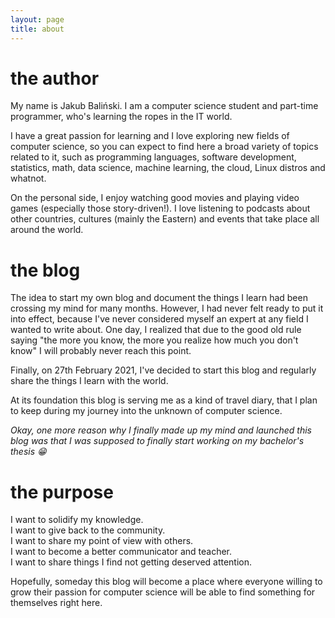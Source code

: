 ```yaml
---
layout: page
title: about
---
```

# the author

My name is Jakub Baliński. I am a computer science student and part-time
programmer, who's learning the ropes in the IT world.

I have a great passion for learning and I love exploring new fields of
computer science, so you can expect to find here a broad variety of topics
related to it, such as programming languages, software development, statistics,
math, data science, machine learning, the cloud, Linux distros and whatnot.

On the personal side, I enjoy watching good movies and playing video games
(especially those story-driven!). I love listening to podcasts about other
countries, cultures (mainly the Eastern) and events that take place
all around the world.

# the blog

The idea to start my own blog and document the things I learn had been crossing
my mind for many months. However, I had never felt ready to put it into effect,
because I've never considered myself an expert at any field I wanted to write about.
One day, I realized that due to the good old rule saying "the more you know,
the more you realize how much you don't know" I will probably never reach this point.

Finally, on 27th February 2021, I've decided to start this blog and regularly
share the things I learn with the world.  

At its foundation this blog is serving me as a kind of travel diary, that I
plan to keep during my journey into the unknown of computer science.

_Okay, one more reason why I finally made up my mind and launched this blog
was that I was supposed to finally start working on my bachelor's thesis :grin:_

# the purpose

I want to solidify my knowledge.  
I want to give back to the community.  
I want to share my point of view with others.  
I want to become a better communicator and teacher.  
I want to share things I find not getting deserved attention.

Hopefully, someday this blog will become a place where everyone willing to
grow their passion for computer science will be able to find something
for themselves right here.
